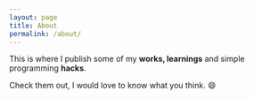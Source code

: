 ```yaml
---
layout: page
title: About
permalink: /about/
---
```


This is where I publish some of my **works, learnings** and simple programming **hacks**.

Check them out, I would love to know what you think. 😄
